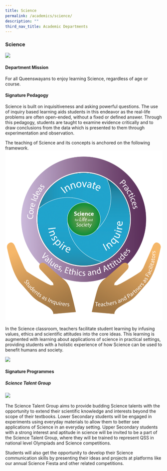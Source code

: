 ```yaml
---
title: Science
permalink: /academics/science/
description: ""
third_nav_title: Academic Departments
---
```

### Science

<img src="https://drive.google.com/uc?export=view&id=1t5PJhUrzasHUGaMfO_X4-vTSOpVS1Igr">

#### Department Mission

For all Queenswayans to enjoy learning Science, regardless of age or course.

#### Signature Pedagogy
 Science is built on inquisitiveness and asking powerful questions. The use of inquiry based learning aids students in this endeavor as the real-life problems are often open-ended, without a fixed or defined answer. Through this pedagogy, students are taught to examine evidence critically and to draw conclusions from the data which is presented to them through experimentation and observation.

The teaching of Science and its concepts is anchored on the following framework.
<img src="/images/sci1.png" style="100%">

In the Science classroom, teachers facilitate student learning by infusing values, ethics and scientific attitudes into the core ideas. This learning is augmented with learning about applications of science in practical settings, providing students with a holistic experience of how Science can be used to benefit humans and society.

<img src="https://drive.google.com/uc?export=view&id=13B-M68UXfYl6UiZ9tnDBG0a0ChkAm_OG">

#### Signature Programmes

##### Science Talent Group
<img src="https://drive.google.com/uc?export=view&id=17GDNERYYX6qSSI6xBBNJB4kr2NK7vGU-">

The Science Talent Group aims to provide budding Science talents with the opportunity to extend their scientific knowledge and interests beyond the scope of their textbooks. Lower Secondary students will be engaged in experiments using everyday materials to allow them to better see applications of Science in an everyday setting. Upper Secondary students with a strong interest and aptitude in science will be invited to be a part of the Science Talent Group, where they will be trained to represent QSS in national level Olympiads and Science competitions.

Students will also get the opportunity to develop their Science communication skills by presenting their ideas and projects at platforms like our annual Science Fiesta and other related competitions.